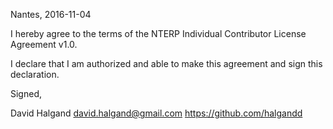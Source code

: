 Nantes, 2016-11-04

I hereby agree to the terms of the NTERP Individual Contributor License
Agreement v1.0.

I declare that I am authorized and able to make this agreement and sign this
declaration.

Signed,

David Halgand david.halgand@gmail.com https://github.com/halgandd